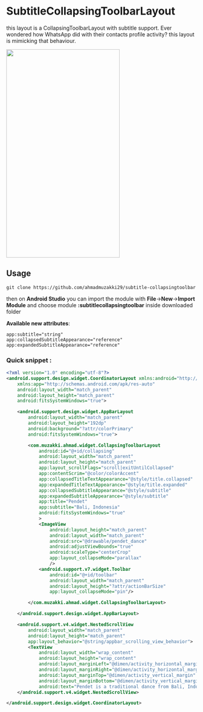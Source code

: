 # SubtitleCollapsingToolbarLayout
this layout is a CollapsingToolbarLayout with subtitle support. Ever wondered how WhatsApp did with their contacts profile activity? this layout is mimicking that behaviour.

<img src="https://dl.dropbox.com/s/tc7y8zspfbxdjrl/collapsing%20toolbar%20layout.gif" height="550" width="300"/>

## Usage

`git clone https://github.com/ahmadmuzakki29/subtitle-collapsingtoolbar`

then on **Android Studio** you can import the module with **File**->**New**->**Import Module** and choose module **:subtitlecollapsingtoolbar** inside downloaded folder

**Available new attributes**:
```
app:subtitle="string"
app:collapsedSubtitleAppearance="reference"
app:expandedSubtitleAppearance="reference"
```


### Quick snippet : 
```xml
<?xml version="1.0" encoding="utf-8"?>
<android.support.design.widget.CoordinatorLayout xmlns:android="http://schemas.android.com/apk/res/android"
    xmlns:app="http://schemas.android.com/apk/res-auto"
    android:layout_width="match_parent"
    android:layout_height="match_parent"
    android:fitsSystemWindows="true">

    <android.support.design.widget.AppBarLayout
        android:layout_width="match_parent"
        android:layout_height="192dp"
        android:background="?attr/colorPrimary"
        android:fitsSystemWindows="true">

        <com.muzakki.ahmad.widget.CollapsingToolbarLayout
            android:id="@+id/collapsing"
            android:layout_width="match_parent"
            android:layout_height="match_parent"
            app:layout_scrollFlags="scroll|exitUntilCollapsed"
            app:contentScrim="@color/colorAccent"
            app:collapsedTitleTextAppearance="@style/title.collapsed"
            app:expandedTitleTextAppearance="@style/title.expanded"
            app:collapsedSubtitleAppearance="@style/subtitle"
            app:expandedSubtitleAppearance="@style/subtitle"
            app:title="Pendet"
            app:subtitle="Bali, Indonesia"
            android:fitsSystemWindows="true"
            >
            <ImageView
                android:layout_height="match_parent"
                android:layout_width="match_parent"
                android:src="@drawable/pendet_dance"
                android:adjustViewBounds="true"
                android:scaleType="centerCrop"
                app:layout_collapseMode="parallax"
                />
            <android.support.v7.widget.Toolbar
                android:id="@+id/toolbar"
                android:layout_width="match_parent"
                android:layout_height="?attr/actionBarSize"
                app:layout_collapseMode="pin"/>

        </com.muzakki.ahmad.widget.CollapsingToolbarLayout>

    </android.support.design.widget.AppBarLayout>

    <android.support.v4.widget.NestedScrollView
        android:layout_width="match_parent"
        android:layout_height="match_parent"
        app:layout_behavior="@string/appbar_scrolling_view_behavior">
        <TextView
            android:layout_width="wrap_content"
            android:layout_height="wrap_content"
            android:layout_marginLeft="@dimen/activity_horizontal_margin"
            android:layout_marginRight="@dimen/activity_horizontal_margin"
            android:layout_marginTop="@dimen/activity_vertical_margin"
            android:layout_marginBottom="@dimen/activity_vertical_margin"
            android:text="Pendet is a traditional dance from Bali, Indonesia, in which offerings are made to purify the temple or theater as a prelude to ceremonies or other dances. Pendet is typically performed by young girls, carrying bowls of flower petals, handfuls of which are cast into the air at various times in the dance. Pendet can be thought of as a dance of greeting, to welcome the audience and invite spirits to enjoy a performance." />
    </android.support.v4.widget.NestedScrollView>

</android.support.design.widget.CoordinatorLayout>
```
